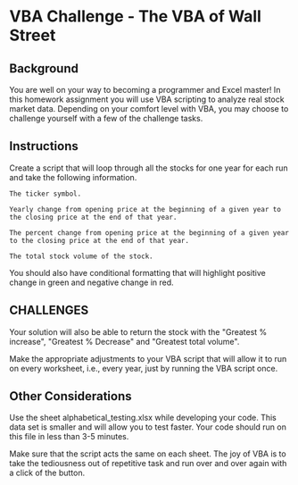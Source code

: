 # VBA Challenge - The VBA of Wall Street
## Background
You are well on your way to becoming a programmer and Excel master! In this homework assignment you will use VBA scripting to analyze real stock market data. Depending on your comfort level with VBA, you may choose to challenge yourself with a few of the challenge tasks.

## Instructions
Create a script that will loop through all the stocks for one year for each run and take the following information.

    The ticker symbol.

    Yearly change from opening price at the beginning of a given year to the closing price at the end of that year.

    The percent change from opening price at the beginning of a given year to the closing price at the end of that year.

    The total stock volume of the stock.

You should also have conditional formatting that will highlight positive change in green and negative change in red.

## CHALLENGES
Your solution will also be able to return the stock with the "Greatest % increase", "Greatest % Decrease" and "Greatest total volume".

Make the appropriate adjustments to your VBA script that will allow it to run on every worksheet, i.e., every year, just by running the VBA script once.

## Other Considerations
Use the sheet alphabetical_testing.xlsx while developing your code. This data set is smaller and will allow you to test faster. Your code should run on this file in less than 3-5 minutes.

Make sure that the script acts the same on each sheet. The joy of VBA is to take the tediousness out of repetitive task and run over and over again with a click of the button.